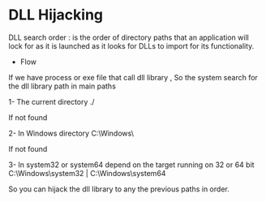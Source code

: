 
#  DLL Hijacking 

DLL search order : is the order of directory paths that an application will lock for as it is launched as it looks for DLLs to import for its functionality.

* Flow

If we have process or exe file that call dll library , So the system search for the dll library path in main paths

1- The current directory ./

If not found 

2- In Windows directory C:\Windows\

If not found 

3- In system32 or system64 depend on the target running on 32 or 64 bit  C:\Windows\system32  |  C:\Windows\system64

So you can hijack the dll library to any the previous paths in order.

